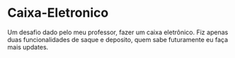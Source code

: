 # Caixa-Eletronico
Um desafio dado pelo meu professor, fazer um caixa eletrônico. Fiz apenas duas funcionalidades de saque e deposito, quem sabe futuramente eu faça mais updates.
